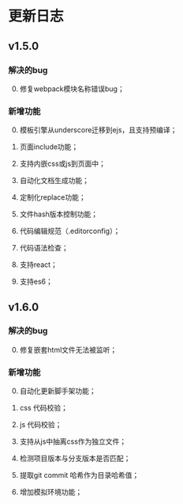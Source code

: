 # 更新日志

## v1.5.0

### 解决的bug

0. 修复webpack模块名称错误bug；

### 新增功能

0. 模板引擎从underscore迁移到ejs，且支持预编译；

0. 页面include功能；

0. 支持内嵌css或js到页面中；

0. 自动化文档生成功能；

0. 定制化replace功能；

0. 文件hash版本控制功能；

0. 代码编辑规范（.editorconfig）；

0. 代码语法检查；

0. 支持react；

0. 支持es6；

## v1.6.0

### 解决的bug

0. 修复嵌套html文件无法被监听；

### 新增功能

0. 自动化更新脚手架功能；

0. css 代码校验；

0. js 代码校验；

0. 支持从js中抽离css作为独立文件；

0. 检测项目版本与分支版本是否匹配；

0. 提取git commit 哈希作为目录哈希值；

0. 增加模拟环境功能；
